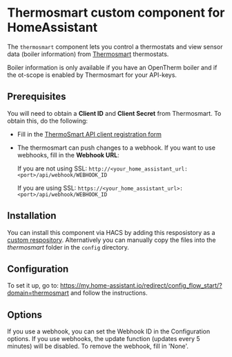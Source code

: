 # Thermosmart custom component for HomeAssistant
The `thermosmart` component lets you control a thermostats and view sensor data (boiler information) from [Thermosmart](https://www.thermosmart.com) thermostats. 

<p class='note'>
Boiler information is only available if you have an OpenTherm boiler and if the ot-scope is enabled by Thermosmart for your API-keys.
</p>

## Prerequisites
You will need to obtain a **Client ID** and **Client Secret** from Thermosmart. To obtain this, do the following:

- Fill in the [ThermoSmart API client registration form](https://docs.google.com/forms/d/e/1FAIpQLScraqXO-gfGMM7COfuMugwmgRlYYsTA292TjwuZctgahCilwQ/viewform?c=0&w=1)
- The thermosmart can push changes to a webhook. If you want to use webhooks, fill in the **Webhook URL**:
  
  If you are not using SSL:
  `http://<your_home_assistant_url:<port>/api/webhook/WEBHOOK_ID`

  If you are using SSL:
  `https://<your_home_assistant_url>:<port>/api/webhook/WEBHOOK_ID`
  
## Installation
You can install this component via HACS by adding this resposistory as a [custom respository](https://github.com/theneweinstein/thermosmart_component.git). Alternatively you can manually copy the files into the *thermosmart* folder in the `config` directory.
  
## Configuration
To set it up, go to: https://my.home-assistant.io/redirect/config_flow_start/?domain=thermosmart and follow the instructions.

## Options
If you use a webhook, you can set the Webhook ID in the Configuration options. If you use webhooks, the update function (updates every 5 minutes) will be disabled. To remove the webhook, fill in 'None'.

